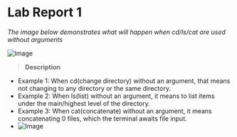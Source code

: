 # Lab Report 1
*The image below demonstrates what will happen when cd/ls/cat are used without arguments*

![Image](https://rxwy.github.io/cse15l-lab-reports/woarg.png)

> **Description**
* Example 1: When cd(change directory) without an argument, that means not changing to any directory or the same directory.
* Example 2: When ls(list) without an argument, it means to list items under the main/highest level of the directory.
* Example 3: When cat(concatenate) without an argument, it means concatenating 0 files, which the terminal awaits file input.
* ![Image](https://rxwy.github.io/cse15l-lab-reports/ls.png)
